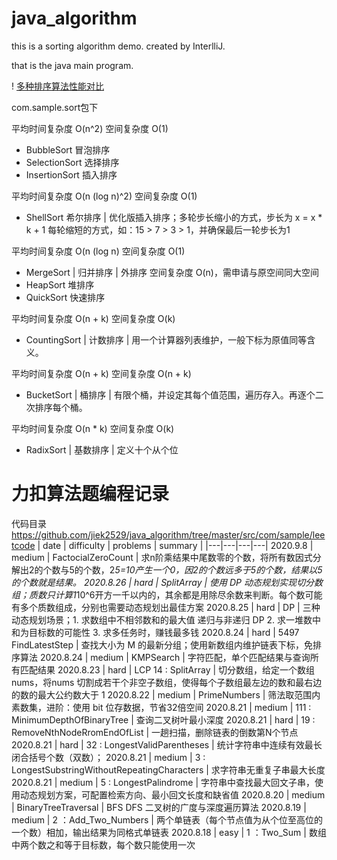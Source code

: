 # java_algorithm

this is a sorting algorithm demo.
created by InterlliJ.

that is the java main program.

! [多种排序算法性能对比](./多种排序算法性能对比.png)

com.sample.sort包下

平均时间复杂度 O(n^2) 空间复杂度 O(1)
* BubbleSort 冒泡排序
* SelectionSort 选择排序
* InsertionSort 插入排序

平均时间复杂度 O(n (log n)^2) 空间复杂度 O(1)
* ShellSort 希尔排序 | 优化版插入排序；多轮步长缩小的方式，步长为 x = x * k + 1 每轮缩短的方式，如：15 > 7 > 3 > 1，并确保最后一轮步长为1

平均时间复杂度 O(n (log n) 空间复杂度 O(1)
* MergeSort | 归并排序 | 外排序 空间复杂度 O(n)，需申请与原空间同大空间
* HeapSort 堆排序
* QuickSort 快速排序

平均时间复杂度 O(n + k) 空间复杂度 O(k)
* CountingSort | 计数排序 | 用一个计算器列表维护，一般下标为原值同等含义。

平均时间复杂度 O(n + k) 空间复杂度 O(n + k)
* BucketSort | 桶排序 | 有限个桶，并设定其每个值范围，遍历存入。再逐个二次排序每个桶。

平均时间复杂度 O(n * k) 空间复杂度 O(k)
* RadixSort | 基数排序 | 定义十个从个位

# 力扣算法题编程记录

代码目录 https://github.com/jiek2529/java_algorithm/tree/master/src/com/sample/leetcode
| date | difficulty | problems | summary |
|---|---|---|---|
2020.9.8 | medium | FactocialZeroCount | 求n阶乘结果中尾数零的个数，将所有数因式分解出2的个数与5的个数，2*5=10产生一个0，因2的个数远多于5的个数，结果以5的个数就是结果。 
2020.8.26 | hard | SplitArray | 使用 DP 动态规划实现切分数组；质数只计算1*10^6开方一千以内的，其余都是用除尽余数来判断。每个数可能有多个质数组成，分别也需要动态规划出最佳方案 
2020.8.25 | hard | DP | 三种动态规划场景；1. 求数组中不相邻数和的最大值 递归与非递归 DP 2. 求一堆数中和为目标数的可能性 3. 求多任务时，赚钱最多钱
2020.8.24 | hard | 5497 FindLatestStep | 查找大小为 M 的最新分组；使用新数组内维护链表下标，免排序算法
2020.8.24 | medium | KMPSearch | 字符匹配，单个匹配结果与查询所有匹配结果 
2020.8.23 | hard | LCP 14 : SplitArray | 切分数组，给定一个数组nums，将nums 切割成若干个非空子数组，使得每个子数组最左边的数和最右边的数的最大公约数大于 1 
2020.8.22 | medium | PrimeNumbers | 筛法取范围内素数集，进阶：使用 bit 位存数据，节省32倍空间
2020.8.21 | medium | 111 : MinimumDepthOfBinaryTree | 查询二叉树叶最小深度
2020.8.21 | hard | 19 : RemoveNthNodeRromEndOfList | 一趟扫描，删除链表的倒数第N个节点
2020.8.21 | hard | 32 : LongestValidParentheses | 统计字符串中连续有效最长闭合括号个数（双数）；
2020.8.21 | medium | 3 : LongestSubstringWithoutRepeatingCharacters | 求字符串无重复子串最大长度
2020.8.21 | medium | 5 : LongestPalindrome | 字符串中查找最大回文子串，使用动态规划方案，可配置检索方向、最小回文长度和缺省值
2020.8.20 | medium | BinaryTreeTraversal | BFS DFS 二叉树的广度与深度遍历算法
2020.8.19 | medium | 2 ：Add_Two_Numbers | 两个单链表（每个节点值为从个位至高位的一个数）相加，输出结果为同格式单链表
2020.8.18 | easy | 1 ：Two_Sum | 数组中两个数之和等于目标数，每个数只能使用一次

